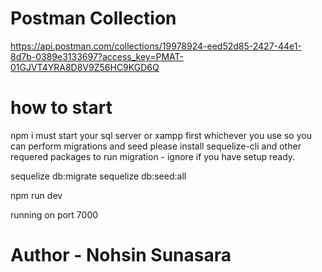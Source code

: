 # Postman Collection
https://api.postman.com/collections/19978924-eed52d85-2427-44e1-8d7b-0389e3133697?access_key=PMAT-01GJVT4YRA8D8V9Z56HC9KGD6Q

# how to start
npm i
must start your sql server or xampp first whichever you use so you can perform migrations and seed
please install sequelize-cli and other requered packages to run migration - ignore if you have setup ready.

sequelize db:migrate
sequelize db:seed:all

npm run dev

running on port 7000

# Author - Nohsin Sunasara